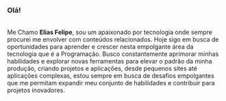 <h3>Olá!</h3>
<br>
Me Chamo <b>Elias Felipe</b>, sou um apaixonado por tecnologia onde sempre procurei me envolver com conteúdos relacionados. Hoje sigo em busca de oportunidades para aprender e crescer nesta empolgante área da tecnologia que é a Programação. Busco constantemente aprimorar minhas habilidades e explorar novas ferramentas para elevar o padrão da minha produção, criando projetos e aplicações, desde pequenos sites até aplicações complexas, estou sempre em busca de desafios empolgantes que me permitam expandir meu conjunto de habilidades e contribuir para projetos inovadores.

<!---
1906742/1906742 is a ✨ special ✨ repository because its `README.md` (this file) appears on your GitHub profile.
You can click the Preview link to take a look at your changes.
--->
